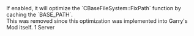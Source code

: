 <function name="holylib_filesystem_optimizedfixpath" parent="" type="libraryfield">
    <description>
        If enabled, it will optimize the `CBaseFileSystem::FixPath` function by caching the `BASE_PATH`.<br>
		<removed version="0.7">
			This was removed since this optimization was implemented into Garry's Mod itself.
		</removed>
    </description>
    <value>1</value>
    <realm>Server</realm>
</function>